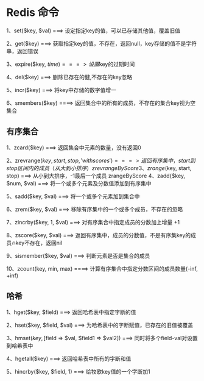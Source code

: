# Redis 命令

1、set($key, $val) ===> 设定指定key的值，可以已存储其他值，覆盖旧值

2、get($key) ===> 获取指定key的值，不存在，返回null，key存储的值不是字符串，返回错误

3、expire($key, $time)  ===>  设置$key的过期时间

4、del($key)   ===>   删除已存在的健,不存在的key忽略

5、incr($key)  ===>   将key中存储的数字值增一

6、smembers($key) ====> 返回集合中的所有的成员，不存在的集合key视为空集合
## 有序集合

1、zcard($key) ===>  返回集合中元素的数量，没有返回0

2、zrevrange($key, start, stop, 'withscores') ===>  返回有序集中，start到stop区间内的成员（从大到小排序）
  zrevrangeByScore
3、zrange($key, start, stop)  ===> 从小到大排序，-1最后一个成员
    zrangeByScore
4、zadd($key, $num, $val)  ===>  将一个或多个元素及分数值添加到有序集中

5、sadd($key, $val) ===>  将一个或多个元素加到集合中

6、zrem($key, $val)  ===>  移除有序集中的一个或多个成员，不存在的忽略

7、zincrby($key, 1, $val)  ===>  对有序集合中指定成员的分数加上增量 +1

8、zscore($key, $val)  ===>  返回有序集中，成员的分数值，不是有序集key的成员🔥key不存在，返回nil

9、sismember($key, $val)  ===>  判断元素是否是集合的成员

10、zcount(key, min, max)   ====>   计算有序集合中指定分数区间的成员数量(-inf, +inf)

## 哈希

1、hget($key, $field)  ===>  返回哈希表中指定字断的值

2、hset($key, $field, $val) ===>  为哈希表中的字断赋值，已存在的旧值被覆盖

3、hmset($key, [$field => $val, $field1 => $val2])  ===>  同时将多个field-val对设置到哈希表中

4、hgetall($key)  ===>  返回哈希表中所有的字断和值

5、hincrby($key, $field, 1)  ===> 给牧歌key值的一个字断加1
